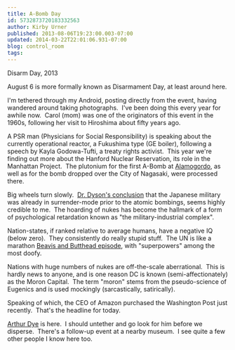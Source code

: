 ```yaml
---
title: A-Bomb Day
id: 5732873720183332563
author: Kirby Urner
published: 2013-08-06T19:23:00.003-07:00
updated: 2014-03-22T22:01:06.931-07:00
blog: control_room
tags: 
---
```


Disarm Day, 2013

August 6 is more formally known as Disarmament Day, at least around here.

I'm tethered through my Android, posting directly from the event, having wandered around taking photographs.  I've been doing this every year for awhile now.  Carol (mom) was one of the originators of this event in the 1960s, following her visit to Hiroshima about fifty years ago.

A PSR man (Physicians for Social Responsibility) is speaking about the currently operational reactor, a Fukushima type (GE boiler), following a speech by Kayla Godowa-Tufti, a treaty rights activist.  This year we're finding out more about the Hanford Nuclear Reservation, its role in the Manhattan Project.  The plutonium for the first A-Bomb at [Alamogordo](http://en.wikipedia.org/wiki/Holloman_Air_Force_Base), as well as for the bomb dropped over the City of Nagasaki, were processed there.

Big wheels turn slowly.  [Dr. Dyson's conclusion](http://mybizmo.blogspot.com/2009/12/freeman-dyson-in-portland.html) that the Japanese military was already in surrender-mode prior to the atomic bombings, seems highly credible to me.  The hoarding of nukes has become the hallmark of a form of psychological retardation known as "the military-industrial complex".

Nation-states, if ranked relative to average humans, have a negative IQ (below zero).  They consistently do really stupid stuff.  The UN is like a marathon [Beavis and Butthead episode](http://mybizmo.blogspot.com/2013/07/of-mind-and-body.html), with "superpowers" among the most doofy.

Nations with huge numbers of nukes are off-the-scale aberrational.  This is hardly news to anyone, and is one reason DC is known (semi-affectionately) as the Moron Capital.  The term "moron" stems from the pseudo-science of Eugenics and is used mockingly (sarcastically, satirically).

Speaking of which, the CEO of Amazon purchased the Washington Post just recently.  That's the headline for today. 

[Arthur Dye](http://worldgame.blogspot.com/2009/11/local-activism.html) is here.  I should untether and go look for him before we disperse.  There's a follow-up event at a nearby museum.  I see quite a few other people I know here too.